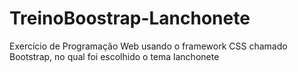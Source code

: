 # TreinoBoostrap-Lanchonete
Exercício de Programação Web usando o framework CSS chamado Bootstrap, no qual foi escolhido o tema lanchonete
